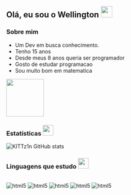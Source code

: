 ## Olá, eu sou o Wellington <img src="https://images.emojiterra.com/google/noto-emoji/animated-emoji/1f44b.gif" width="30"/>

### Sobre mim

<ul>
<li>Um Dev em busca conhecimento.
<li>Tenho 15 anos
<li>Desde meus 8 anos queria ser programador
<li>Gosto de estudar programacao
<li>Sou muito bom em matematica
</ul>

<img src="https://github.com/user-attachments/assets/4dcd0176-fe96-4ab1-bf10-936d5f1ec1de" width="100"/>

### Estatísticas <img src="https://github.com/user-attachments/assets/d69da7fa-5a46-47e9-938a-30074535aa8e" width="28">

![KITTz1n GitHub stats](https://github-readme-stats.vercel.app/api?username=KITTz1n&show_icons=true&theme=tokyonight)

### Linguagens que estudo <img src="https://cdn-icons-png.flaticon.com/512/2232/2232688.png" width="28">

<div style="display: inline_block"><br/>
  <img aling="center" alt="html5" src="https://img.shields.io/badge/PYTHON-0D1117?style=for-the-badge&logo=python&logoColor=3776AB"/> 
  <img aling="center" alt="html5" src="https://img.shields.io/badge/SHARP-0D1117?style=for-the-badge&logo=C&logoColor=AF69CD"/>
  <img aling="center" alt="html5" src="https://img.shields.io/badge/HTML5-0D1117?style=for-the-badge&logo=html5&logoColor=E34F26"/>
  <img aling="center" alt="html5" src="https://img.shields.io/badge/CSS3-0D1117?style=for-the-badge&logo=css3&logoColor=1572B6"/>
  <img aling="center" alt="html5" src="https://img.shields.io/badge/JAVASCRIPT-0D1117?style=for-the-badge&logo=javascript&logoColor=EFD81D"/> 
</div> <br/>
